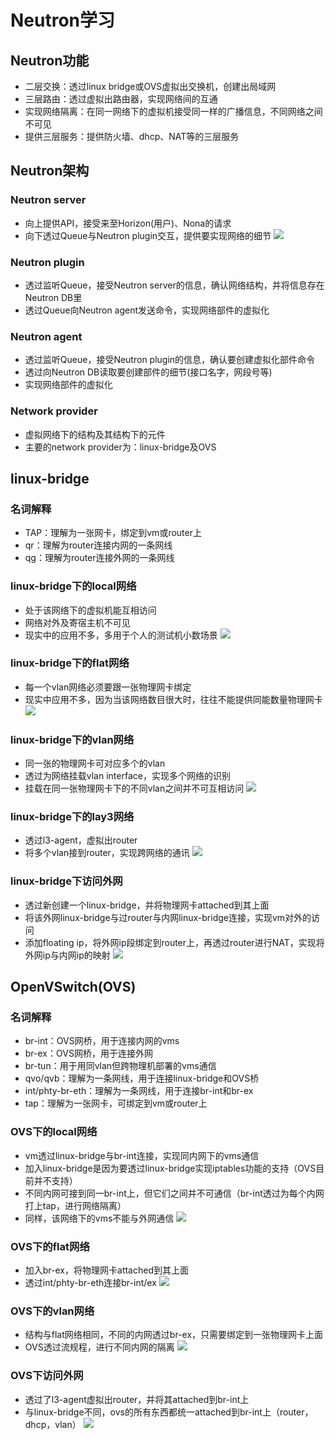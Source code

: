 # Neutron学习
## Neutron功能
- 二层交换：透过linux bridge或OVS虚拟出交换机，创建出局域网
- 三层路由：透过虚拟出路由器，实现网络间的互通
- 实现网络隔离：在同一网络下的虚拟机接受同一样的广播信息，不同网络之间不可见
- 提供三层服务：提供防火墙、dhcp、NAT等的三层服务

## Neutron架构
### Neutron server
- 向上提供API，接受来至Horizon(用户)、Nona的请求
- 向下透过Queue与Neutron plugin交互，提供要实现网络的细节
![](images/neutron_server.png)
### Neutron plugin
- 透过监听Queue，接受Neutron server的信息，确认网络结构，并将信息存在Neutron DB里
- 透过Queue向Neutron agent发送命令，实现网络部件的虚拟化
### Neutron agent
- 透过监听Queue，接受Neutron plugin的信息，确认要创建虚拟化部件命令
- 透过向Neutron DB读取要创建部件的细节(接口名字，网段号等)
- 实现网络部件的虚拟化
### Network provider
- 虚拟网络下的结构及其结构下的元件
- 主要的network provider为：linux-bridge及OVS

## linux-bridge
### 名词解释
- TAP：理解为一张网卡，绑定到vm或router上
- qr：理解为router连接内网的一条网线
- qg：理解为router连接外网的一条网线
### linux-bridge下的local网络
- 处于该网络下的虚拟机能互相访问
- 网络对外及寄宿主机不可见
- 现实中的应用不多，多用于个人的测试机小数场景
![](images/linux_bridge_local_net.png)
### linux-bridge下的flat网络
- 每一个vlan网络必须要跟一张物理网卡绑定
- 现实中应用不多，因为当该网络数目很大时，往往不能提供同能数量物理网卡
![](images/linux_bridge_flat_net.png)
### linux-bridge下的vlan网络
- 同一张的物理网卡可对应多个的vlan
- 透过为网络挂载vlan interface，实现多个网络的识别
- 挂载在同一张物理网卡下的不同vlan之间并不可互相访问
![](images/linux_bridge_vlan_net.png)
### linux-bridge下的lay3网络
- 透过l3-agent，虚拟出router
- 将多个vlan接到router，实现跨网络的通讯
![](images/linux_bridge_router_net.png)
### linux-bridge下访问外网
- 透过新创建一个linux-bridge，并将物理网卡attached到其上面
- 将该外网linux-bridge与过router与内网linux-bridge连接，实现vm对外的访问
- 添加floating ip，将外网ip段绑定到router上，再透过router进行NAT，实现将外网ip与内网ip的映射
![](images/linux_bridge_router_ext_net.png)

## OpenVSwitch(OVS)
### 名词解释
- br-int：OVS网桥，用于连接内网的vms
- br-ex：OVS网桥，用于连接外网
- br-tun：用于用同vlan但跨物理机部署的vms通信
- qvo/qvb：理解为一条网线，用于连接linux-bridge和OVS桥
- int/phty-br-eth：理解为一条网线，用于连接br-int和br-ex
- tap：理解为一张网卡，可绑定到vm或router上

### OVS下的local网络
- vm透过linux-bridge与br-int连接，实现同内网下的vms通信
- 加入linux-bridge是因为要透过linux-bridge实现iptables功能的支持（OVS目前并不支持）
- 不同内网可接到同一br-int上，但它们之间并不可通信（br-int透过为每个内网打上tap，进行网络隔离）
- 同样，该网络下的vms不能与外网通信
![](images/ovs_local_net.png)
### OVS下的flat网络
- 加入br-ex，将物理网卡attached到其上面
- 透过int/phty-br-eth连接br-int/ex
![](images/ovs_flat_net.png)
### OVS下的vlan网络
- 结构与flat网络相同，不同的内网透过br-ex，只需要绑定到一张物理网卡上面
- OVS透过流规程，进行不同内网的隔离
![](images/ovs_vlan_net.png)
### OVS下访问外网
- 透过了l3-agent虚拟出router，并将其attached到br-int上
- 与linux-bridge不同，ovs的所有东西都统一attached到br-int上（router，dhcp，vlan）
![](images/ovs_router_net.png)
